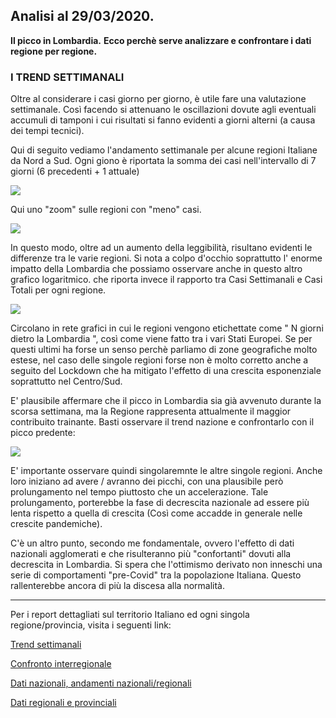 ## Analisi al 29/03/2020.

<div class="fb-like" data-href="https://marcelchiarello.github.io/showdata/" data-width="" data-layout="button_count" data-action="recommend" data-size="large" data-share="true"></div>

**Il picco in Lombardia.** 
**Ecco perchè serve analizzare e confrontare i dati regione per regione.**

### I TREND SETTIMANALI

Oltre al considerare i casi giorno per giorno, è utile fare una valutazione settimanale. Così facendo si attenuano le oscillazioni dovute agli eventuali accumuli di tamponi i cui risultati si fanno evidenti a giorni alterni (a causa dei tempi tecnici).

Qui di seguito vediamo l'andamento settimanale per alcune regioni Italiane da Nord a Sud.
Ogni giono è riportata la somma dei casi nell'intervallo di 7 giorni (6 precedenti + 1 attuale)

<img src="https://marcelchiarello.github.io/showdata/RUN_29_03/RUN5/RUN_NEWTRENDS_01.png"/>

Qui uno "zoom" sulle regioni con "meno" casi.

<img src="https://marcelchiarello.github.io/showdata/RUN_29_03/RUN5/RUN_NEWTRENDS_02.png"/>

In questo modo, oltre ad un aumento della leggibilità, risultano evidenti le differenze tra le varie regioni. Si nota a colpo d'occhio soprattutto l' enorme impatto della Lombardia che possiamo osservare anche in questo altro grafico logaritmico. che riporta invece il rapporto tra Casi Settimanali e Casi Totali per ogni regione.

<img src="https://marcelchiarello.github.io/showdata/RUN_29_03/RUN5/RUN_NEWTRENDS_05.png"/>

Circolano in rete grafici in cui le regioni vengono etichettate come " N giorni dietro la Lombardia ", così come viene fatto tra i vari Stati Europei. Se per questi ultimi ha forse un senso perchè parliamo di zone geografiche molto estese, nel caso delle singole regioni forse non è molto corretto anche a seguito del Lockdown che ha mitigato l'effetto di una crescita esponenziale soprattutto nel Centro/Sud.

E' plausibile affermare che il picco in Lombardia sia già avvenuto durante la scorsa settimana, ma la Regione rappresenta attualmente il maggior contribuito trainante. Basti osservare il trend nazione e confrontarlo con il picco predente:

<img src="https://marcelchiarello.github.io/showdata/RUN_29_03/RUN5/RUN_NEWTRENDS_04.png"/>

E' importante osservare quindi singolaremnte le altre singole regioni.
Anche loro iniziano ad avere / avranno dei picchi, con una plausibile però prolungamento nel tempo piuttosto che un accelerazione. Tale prolungamento, porterebbe la fase di decrescita nazionale ad essere più lenta rispetto a quella di crescita (Così come accadde in generale nelle crescite pandemiche).

C'è un altro punto, secondo me fondamentale, ovvero l'effetto di dati nazionali agglomerati e che risulteranno più "confortanti" dovuti alla decrescita in Lombardia.
Si spera che l'ottimismo derivato non inneschi una serie di comportamenti "pre-Covid" tra la popolazione Italiana. Questo rallenterebbe ancora di più la discesa alla normalità.

---

Per i report dettagliati sul territorio Italiano ed ogni singola regione/provincia, visita i seguenti link:

[Trend settimanali](https://marcelchiarello.github.io/showdata/RUN_29_03/RUN5/RUN.html)

[Confronto interregionale](https://marcelchiarello.github.io/showdata/RUN_29_03/RUN4/RUN.html)

[Dati nazionali, andamenti nazionali/regionali](https://marcelchiarello.github.io/showdata/RUN_29_03/RUN1/RUN.html)

[Dati regionali e provinciali](https://marcelchiarello.github.io/showdata/RUN_29_03/RUN2/RUN.html)
 
 
<div class="fb-like" data-href="https://marcelchiarello.github.io/showdata/" data-width="" data-layout="button_count" data-action="recommend" data-size="large" data-share="true"></div>
